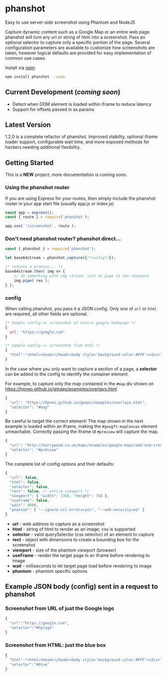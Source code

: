 # phanshot
Easy to use server-side screenshot using Phantom and NodeJS

Capture dynamic content such as a Google Map or an entire web page. phanshot will turn any url or string of html into a screenshot. Pass an optional selector to capture only a specific portion of the page. Several configuration parameters are available to customize how screenshots are taken, however logical defaults are provided for easy implementation of common use cases. 

Install via [npm](https://www.npmjs.com):

```bash
npm install phanshot --save
```

## Current Development (*coming soon*)
-  Detect when DOM element is loaded within iframe to reduce latency
-  Support for offsets passed in as params

## Latest Version
1.2.0 is a complete refactor of phanshot. Improved stability, optional iframe loader support, configurable wait time, and more exposed methods for hackers needing additional flexibility.

## Getting Started
This is a **NEW** project; *more* documentation is coming soon.

### Using the phanshot router
If you are using Express for your routes, then simply include the phanshot router in your app start file (usually app.js or index.js)
```javascript
const app = express();
const { route } = require('phanshot');

app.use( '/screenshot', route );
```

### Don't need phanshot router? phanshot direct...
```javascript
const { phanshot } = require('phanshot');

let base64stream = phanshot.capture({/*config*/});

/* returns a promise... */
base64stream.then( img => {
    // do something with img stream; such as pipe to the response
    img.pipe( res );
} );
```

### config
When calling phanshot, you pass it a JSON config.
Only one of `url` or `html` are required, all other fields are optional.

```javascript
/* Sample config => screenshot of entire google homepage */
{
  url: "https://google.com"
}
```

```javascript
/* Sample config => screenshot from html */
{
  "html":"<html><head></head><body style='background-color:#FFF'><div>This is a test</div><div style='width:200px;height:200px;background-color:#0000FF' id='blue'>&nbsp;</div></body></html>"
}
```

In the case where you only want to capture a section of a page, a **selector** can be added to the config to identify the container element.

For example, to capture only the map contained in the `#map` div shown on https://hpneo.github.io/gmaps/examples/overlays.html

```javascript
{  
  "url": "https://hpneo.github.io/gmaps/examples/overlays.html",
  "selector": "#map"
}
```

Be careful to target the correct element! The map shown in the next example is loaded within an iframe, making the `#googft-mapCanvas` element unreachable. Correctly passing the iframe id `#preview` will capture the map.

```javascript
{  
  "url": "http://harrywood.co.uk/maps/examples/google-maps/add-osm-credits.view.html",
  "selector": "#preview"
}
```

The complete list of config options and their defaults:
```javascript
{  
  "url": false,
  "html": false,
  "selector": false,
  "rect": false, /* entire viewport */
  "viewport": { "width": 1366, "height": 768 },
  "useFrame": false,
  "wait": 9000,
  "phantom": [ "--ignore-ssl-errors=yes", "--web-security=no" ]
}
```

- **url** - web address to capture as a screenshot
- **html** - string of html to render as an image; css is supported
- **selector** - valid querySelector (css selector) of an element to capture
- **rect** - object with dimensions to create a bounding box for the screenshot
- **viewport** - size of the phantom viewport (browser)
- **useFrame** - render the target page in an iframe before rendering to image
- **wait** - milliseconds to let target page load before rendering to image
- **phantom** - phantom specific options

## Example JSON body (config) sent in a request to phanshot
### Screenshot from URL of just the Google logo
```javascript
{  
  "url":"https://google.com",
  "selector":"#hplogo"
}
```

### Screenshot from HTML: just the blue box
```javascript
{  
  "html":"<html><head></head><body style='background-color:#FFF'><div>This is a test</div><div style='width:200px;height:200px;background-color:#0000FF' id='blue'>&nbsp;</div></body></html>",
  "selector":"#blue"
}
```
